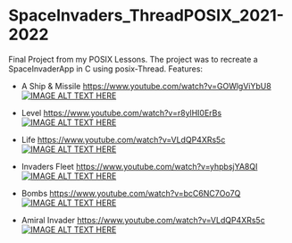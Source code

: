 # SpaceInvaders_ThreadPOSIX_2021-2022
Final Project from my POSIX Lessons.
The project was to recreate a SpaceInvaderApp in C using posix-Thread.
Features:

- A Ship & Missile https://www.youtube.com/watch?v=GOWlgViYbU8
[![IMAGE ALT TEXT HERE](https://img.youtube.com/vi/GOWlgViYbU8/0.jpg)](https://www.youtube.com/watch?v=GOWlgViYbU8)

- Level https://www.youtube.com/watch?v=r8ylHI0ErBs
[![IMAGE ALT TEXT HERE](https://img.youtube.com/vi/r8ylHI0ErBs/0.jpg)](https://www.youtube.com/watch?v=r8ylHI0ErBs)

- Life https://www.youtube.com/watch?v=VLdQP4XRs5c
[![IMAGE ALT TEXT HERE](https://img.youtube.com/vi/VLdQP4XRs5c/0.jpg)](https://www.youtube.com/watch?v=VLdQP4XRs5c)

- Invaders Fleet https://www.youtube.com/watch?v=yhpbsjYA8QI
[![IMAGE ALT TEXT HERE](https://img.youtube.com/vi/yhpbsjYA8QI/0.jpg)](https://www.youtube.com/watch?v=yhpbsjYA8QI)

- Bombs https://www.youtube.com/watch?v=bcC6NC7Oo7Q
[![IMAGE ALT TEXT HERE](https://img.youtube.com/vi/bcC6NC7Oo7Q/0.jpg)](https://www.youtube.com/watch?v=bcC6NC7Oo7Q)

- Amiral Invader https://www.youtube.com/watch?v=VLdQP4XRs5c
[![IMAGE ALT TEXT HERE](https://img.youtube.com/vi/VLdQP4XRs5c/0.jpg)](https://www.youtube.com/watch?v=VLdQP4XRs5c)
